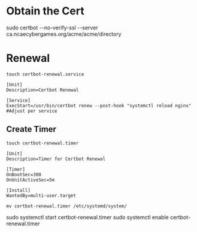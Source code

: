 # Obtain the Cert
sudo certbot --no-verify-ssl --server ca.ncaecybergames.org/acme/acme/directory

# Renewal 

`touch certbot-renewal.service`
```
[Unit]
Description=Certbot Renewal

[Service]
ExecStart=/usr/bin/certbot renew --post-hook "systemctl reload nginx" #Adjust per service
```

## Create Timer

`touch certbot-renewal.timer`

```
[Unit]
Description=Timer for Certbot Renewal

[Timer]
OnBootSec=300
OnUnitActiveSec=5m

[Install]
WantedBy=multi-user.target
```

`mv certbot-renewal.timer /etc/systemd/system/`

sudo systemctl start certbot-renewal.timer
sudo systemctl enable certbot-renewal.timer